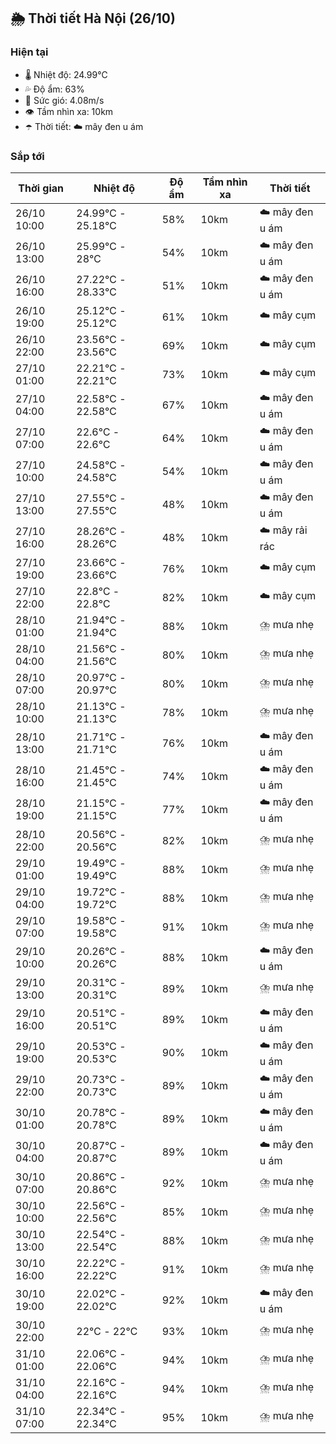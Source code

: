 ## 🌦️ Thời tiết Hà Nội (26/10)

### Hiện tại

- 🌡️ Nhiệt độ: 24.99℃
- 💦 Độ ẩm: 63%
- 💨 Sức gió: 4.08m/s
- 👁️ Tầm nhìn xa: 10km
- ☂️ Thời tiết: ☁️ mây đen u ám

### Sắp tới

| Thời gian | Nhiệt độ | Độ ẩm | Tầm nhìn xa | Thời tiết |
| --- | --- | --- | --- | --- |
| 26/10 10:00 | 24.99℃ - 25.18℃ | 58% | 10km | ☁️ mây đen u ám |
| 26/10 13:00 | 25.99℃ - 28℃ | 54% | 10km | ☁️ mây đen u ám |
| 26/10 16:00 | 27.22℃ - 28.33℃ | 51% | 10km | ☁️ mây đen u ám |
| 26/10 19:00 | 25.12℃ - 25.12℃ | 61% | 10km | ☁️ mây cụm |
| 26/10 22:00 | 23.56℃ - 23.56℃ | 69% | 10km | ☁️ mây cụm |
| 27/10 01:00 | 22.21℃ - 22.21℃ | 73% | 10km | ☁️ mây cụm |
| 27/10 04:00 | 22.58℃ - 22.58℃ | 67% | 10km | ☁️ mây đen u ám |
| 27/10 07:00 | 22.6℃ - 22.6℃ | 64% | 10km | ☁️ mây đen u ám |
| 27/10 10:00 | 24.58℃ - 24.58℃ | 54% | 10km | ☁️ mây đen u ám |
| 27/10 13:00 | 27.55℃ - 27.55℃ | 48% | 10km | ☁️ mây đen u ám |
| 27/10 16:00 | 28.26℃ - 28.26℃ | 48% | 10km | ☁️ mây rải rác |
| 27/10 19:00 | 23.66℃ - 23.66℃ | 76% | 10km | ☁️ mây cụm |
| 27/10 22:00 | 22.8℃ - 22.8℃ | 82% | 10km | ☁️ mây cụm |
| 28/10 01:00 | 21.94℃ - 21.94℃ | 88% | 10km | ⛈️ mưa nhẹ |
| 28/10 04:00 | 21.56℃ - 21.56℃ | 80% | 10km | ⛈️ mưa nhẹ |
| 28/10 07:00 | 20.97℃ - 20.97℃ | 80% | 10km | ⛈️ mưa nhẹ |
| 28/10 10:00 | 21.13℃ - 21.13℃ | 78% | 10km | ⛈️ mưa nhẹ |
| 28/10 13:00 | 21.71℃ - 21.71℃ | 76% | 10km | ☁️ mây đen u ám |
| 28/10 16:00 | 21.45℃ - 21.45℃ | 74% | 10km | ☁️ mây đen u ám |
| 28/10 19:00 | 21.15℃ - 21.15℃ | 77% | 10km | ☁️ mây đen u ám |
| 28/10 22:00 | 20.56℃ - 20.56℃ | 82% | 10km | ⛈️ mưa nhẹ |
| 29/10 01:00 | 19.49℃ - 19.49℃ | 88% | 10km | ⛈️ mưa nhẹ |
| 29/10 04:00 | 19.72℃ - 19.72℃ | 88% | 10km | ⛈️ mưa nhẹ |
| 29/10 07:00 | 19.58℃ - 19.58℃ | 91% | 10km | ⛈️ mưa nhẹ |
| 29/10 10:00 | 20.26℃ - 20.26℃ | 88% | 10km | ☁️ mây đen u ám |
| 29/10 13:00 | 20.31℃ - 20.31℃ | 89% | 10km | ⛈️ mưa nhẹ |
| 29/10 16:00 | 20.51℃ - 20.51℃ | 89% | 10km | ☁️ mây đen u ám |
| 29/10 19:00 | 20.53℃ - 20.53℃ | 90% | 10km | ☁️ mây đen u ám |
| 29/10 22:00 | 20.73℃ - 20.73℃ | 89% | 10km | ☁️ mây đen u ám |
| 30/10 01:00 | 20.78℃ - 20.78℃ | 89% | 10km | ☁️ mây đen u ám |
| 30/10 04:00 | 20.87℃ - 20.87℃ | 89% | 10km | ☁️ mây đen u ám |
| 30/10 07:00 | 20.86℃ - 20.86℃ | 92% | 10km | ⛈️ mưa nhẹ |
| 30/10 10:00 | 22.56℃ - 22.56℃ | 85% | 10km | ⛈️ mưa nhẹ |
| 30/10 13:00 | 22.54℃ - 22.54℃ | 88% | 10km | ⛈️ mưa nhẹ |
| 30/10 16:00 | 22.22℃ - 22.22℃ | 91% | 10km | ⛈️ mưa nhẹ |
| 30/10 19:00 | 22.02℃ - 22.02℃ | 92% | 10km | ☁️ mây đen u ám |
| 30/10 22:00 | 22℃ - 22℃ | 93% | 10km | ⛈️ mưa nhẹ |
| 31/10 01:00 | 22.06℃ - 22.06℃ | 94% | 10km | ⛈️ mưa nhẹ |
| 31/10 04:00 | 22.16℃ - 22.16℃ | 94% | 10km | ⛈️ mưa nhẹ |
| 31/10 07:00 | 22.34℃ - 22.34℃ | 95% | 10km | ⛈️ mưa nhẹ |
